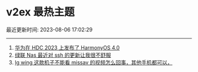# v2ex 最热主题

最近更新时间: 2023-08-06 17:02:29

--- 
1. [华为在 HDC 2023 上发布了 HarmonyOS 4.0](https://www.v2ex.com/t/962717) 
2. [绿联 Nas 最近对 ssh 的更新让我很不舒服](https://www.v2ex.com/t/962718) 
3. [lg wing 这款机子不能看 missav 的视频怎么回事，其他手机都可以，](https://www.v2ex.com/t/962755) 
